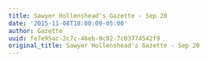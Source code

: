```yaml
---
title: Sawyer Hollenshead's Gazette - Sep 20
date: '2015-11-08T18:00:09-05:00'
author: Gazette
uuid: fe7e95ac-2c7c-46eb-9c92-7c03774542f9
original_title: Sawyer Hollenshead's Gazette - Sep 20
---
```


